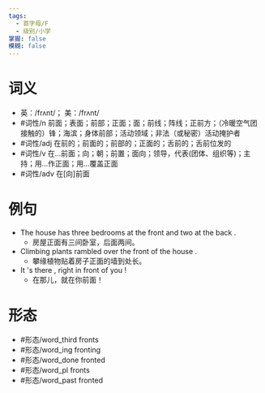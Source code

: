 ```yaml
---
tags:
  - 首字母/F
  - 级别/小学
掌握: false
模糊: false
---
```

# 词义
- 英：/frʌnt/； 美：/frʌnt/
- #词性/n  前面；表面；前部；正面；面；前线；阵线；正前方；（冷暖空气团接触的）锋；海滨；身体前部；活动领域；非法（或秘密）活动掩护者
- #词性/adj  在前的；前面的；前部的；正面的；舌前的；舌前位发的
- #词性/v  在…前面；向；朝；前置；面向；领导，代表(团体、组织等)；主持；用…作正面；用…覆盖正面
- #词性/adv  在[向]前面
# 例句
- The house has three bedrooms at the front and two at the back .
	- 房屋正面有三间卧室，后面两间。
- Climbing plants rambled over the front of the house .
	- 攀缘植物贴着房子正面的墙到处长。
- It 's there , right in front of you !
	- 在那儿，就在你前面！
# 形态
- #形态/word_third fronts
- #形态/word_ing fronting
- #形态/word_done fronted
- #形态/word_pl fronts
- #形态/word_past fronted
